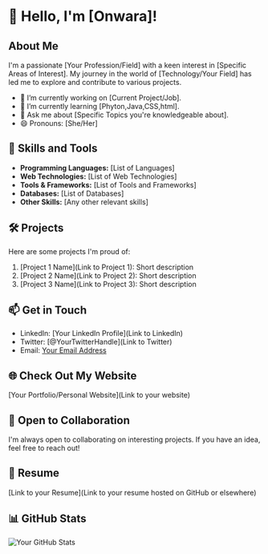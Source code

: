 # 👋 Hello, I'm [Onwara]!

## About Me
I'm a passionate [Your Profession/Field] with a keen interest in [Specific Areas of Interest]. My journey in the world of [Technology/Your Field] has led me to explore and contribute to various projects.

- 🔭 I’m currently working on [Current Project/Job].
- 🌱 I’m currently learning [Phyton,Java,CSS,html].
- 💬 Ask me about [Specific Topics you're knowledgeable about].
- 😄 Pronouns: [She/Her]

## 🚀 Skills and Tools
- **Programming Languages:** [List of Languages]
- **Web Technologies:** [List of Web Technologies]
- **Tools & Frameworks:** [List of Tools and Frameworks]
- **Databases:** [List of Databases]
- **Other Skills:** [Any other relevant skills]

## 🛠️ Projects
Here are some projects I'm proud of:

1. [Project 1 Name](Link to Project 1): Short description
2. [Project 2 Name](Link to Project 2): Short description
3. [Project 3 Name](Link to Project 3): Short description

## 📫 Get in Touch
- LinkedIn: [Your LinkedIn Profile](Link to LinkedIn)
- Twitter: [@YourTwitterHandle](Link to Twitter)
- Email: [Your Email Address](onwara.pi@ku.th)

## 🌐 Check Out My Website
[Your Portfolio/Personal Website](Link to your website)

## 🤝 Open to Collaboration
I'm always open to collaborating on interesting projects. If you have an idea, feel free to reach out!

## 💼 Resume
[Link to your Resume](Link to your resume hosted on GitHub or elsewhere)

## 📊 GitHub Stats
![Your GitHub Stats](https://github-readme-stats.vercel.app/api?username=yourusername&show_icons=true&theme=radical)

<!-- Optional: Add more custom badges for additional information -->

